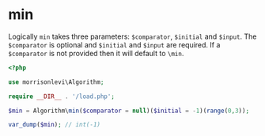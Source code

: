 # min

Logically `min` takes three parameters: `$comparator`, `$initial` and `$input`.
The `$comparator` is optional and `$initial` and `$input` are required. If a
`$comparator` is not provided then it will default to `\min`.


```php
<?php

use morrisonlevi\Algorithm;

require __DIR__ . '/load.php';

$min = Algorithm\min($comparator = null)($initial = -1)(range(0,3));

var_dump($min); // int(-1)

```

